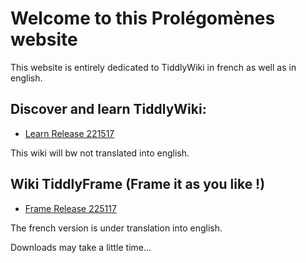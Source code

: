 # Welcome to this Prolégomènes website

This website is entirely dedicated to TiddlyWiki in french as well as in english.

## Discover and learn TiddlyWiki:

- [Learn Release 221517](https://prolegomenes.github.io/learn/Learn221517.html)

This wiki will bw not translated into english.

## Wiki TiddlyFrame (Frame it as you like !)

- [Frame Release 225117](https://prolegomenes.github.io/learn/Frame.html)

The french version is under translation into english.

Downloads may take a little time...

